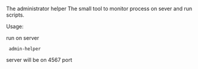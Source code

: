 The administrator helper
The small tool to monitor process on sever and run scripts.

Usage:

run on server 
    
     admin-helper

server will be on 4567 port
